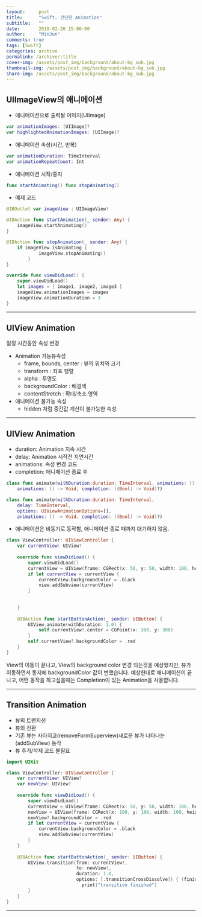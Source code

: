```yaml
---
layout:     post
title:      "Swift. 간단한 Animation"
subtitle:   ""
date:       2018-02-20 15:00:00
author:     "MinJun"
comments: true 
tags: [Swift]
categories: archive
permalink: /archive/:title
cover-img: /assets/post_img/background/about-bg_sub.jpg
thumbnail-img: /assets/post_img/background/about-bg_sub.jpg
share-img: /assets/post_img/background/about-bg_sub.jpg
---
```


## UIImageView의 애니메이션

- 애니메이션으로 출력될 이미지(UIImage) <br>

```swift
var animationImages: [UIImage]?
var highlightedAnimationImages: [UIImage]?
``` 

- 애니메이션 속성(시간, 반복) <br> 

```swift
var animationDuration: TimeInterval
var animationRepeatCount: Int
```

- 애니메이션 시작/중지 <br>

```swift
func startAnimating() func stopAnimating()
```

- 예제 코드 

```swift
@IBOutlet var imageView : UIImageView! 

@IBAction func startAnimation(_ sender: Any) {
	imageView.startAnimating() 
}

@IBAction func stopAnimation(_ sender: Any) { 
	if imageView.isAnimating {
			imageView.stopAnimating() 
		}
}

override func viewDidLoad() {
	super.viewDidLoad()
	let images = [ image1, image2, image3 ] 
	imageView.animationImages = images 
	imageView.animationDuration = 3
}
```

---

## UIView Animation

일정 시간동안 속성 변경 

- Animation 가능뷰속성 
	- frame, bounds, center : 뷰의 위치와 크기 
	- transform : 좌표 행렬
	- alpha : 투명도
	- backgroundColor : 배경색
	- contentStretch : 확대/축소 영역
- 애니메이션 불가능 속성
	- hidden 처럼 중간값 계산이 불가능한 속성

---

## UIView Animation

- duration: Animation 지속 시간 
- delay: Animation 시작전 지연시간 
- animations: 속성 변경 코드
- completion: 애니메이션 종료 후

```swift
class func animate(withDuration:duration: TimeInterval, animations: () -> Void) class func animate(withDuration:duration: TimeInterval,
	animations: () -> Void, completion: ((Bool) -> Void)?) 

class func animate(withDuration:duration: TimeInterval,
	delay: TimeInterval,
	options: UIViewAnimationOptions=[],
	animations: () -> Void, completion: ((Bool) -> Void)?)
```

- 애니메이션은 비동기로 동작함, 애니메이션 종료 때까지 대기하지 않음. 


```swift
class ViewController: UIViewController {
    var currentView: UIView?
    
    override func viewDidLoad() {
        super.viewDidLoad()
        currentView = UIView(frame: CGRect(x: 50, y: 50, width: 100, height: 100))
        if let currentView = currentView {
            currentView.backgroundColor = .black
            view.addSubview(currentView)
        }
        
        
    }
    
    @IBAction func startButtonAction(_ sender: UIButton) {
        UIView.animate(withDuration: 1.0) {
            self.currentView?.center = CGPoint(x: 300, y: 300)
        }
        self.currentView?.backgroundColor = .red 
    }
}
```

View의 이동이 끝나고, View의 background color 변경 되는것을 예상했지만, 뷰가 이동하면서 동지에 backgroundColor 값이 변했습니다. 예상한대로 애니메이션이 끝나고, 어떤 동작을 하고싶을때는 Completion이 있는 Animation을 사용합니다.

---

## Transition Animation

- 뷰의 트랜지션
- 뷰의 전환
- 기존 뷰는 사라지고(removeFormSuperview)새로운 뷰가 나타나는(addSubView) 동작 
- 뷰 추가/삭제 코드 불필요

```swift
import UIKit

class ViewController: UIViewController {
    var currentView: UIView?
    var newView: UIView?
    
    override func viewDidLoad() {
        super.viewDidLoad()
        currentView = UIView(frame: CGRect(x: 50, y: 50, width: 100, height: 100))
        newView = UIView(frame: CGRect(x: 100, y: 100, width: 100, height: 100))
        newView?.backgroundColor = .red
        if let currentView = currentView {
            currentView.backgroundColor = .black
            view.addSubview(currentView)
        }
    }
    
    @IBAction func startButtonAction(_ sender: UIButton) {
        UIView.transition(from: currentView!,
                          to: newView!,
                          duration: 1.0,
                          options: [.transitionCrossDissolve]) { (finished) in
                            print("transition finished")
        }
    }
}
```

---

